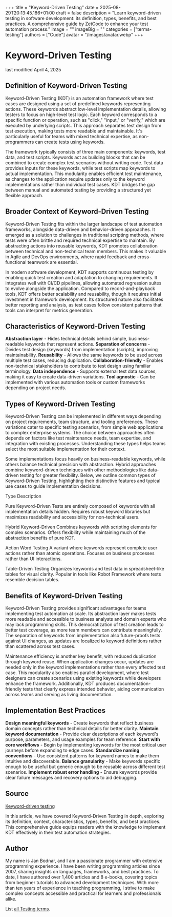 +++
title = "Keyword-Driven Testing"
date = 2025-08-29T20:13:45.186+01:00
draft = false
description = "Learn keyword-driven testing in software development: its definition, types, benefits, and best practices. A comprehensive guide by ZetCode to enhance your test automation process."
image = ""
imageBig = ""
categories = ["terms-testing"]
authors = ["Cude"]
avatar = "/images/avatar.webp"
+++

# Keyword-Driven Testing

last modified April 4, 2025

## Definition of Keyword-Driven Testing

Keyword-Driven Testing (KDT) is an automation framework where test cases are
designed using a set of predefined keywords representing actions. These keywords
abstract low-level implementation details, allowing testers to focus on
high-level test logic. Each keyword corresponds to a specific function or
operation, such as "click," "input," or "verify," which are executed by
underlying scripts. This approach separates test design from test execution,
making tests more readable and maintainable. It's particularly useful for teams
with mixed technical expertise, as non-programmers can create tests using
keywords.

The framework typically consists of three main components: keywords, test data,
and test scripts. Keywords act as building blocks that can be combined to create
complex test scenarios without writing code. Test data provides inputs for these
keywords, while test scripts map keywords to actual implementation. This
modularity enables efficient test maintenance, as changes to the application
require updates only to the keyword implementations rather than individual test
cases. KDT bridges the gap between manual and automated testing by providing a
structured yet flexible approach.

## Broader Context of Keyword-Driven Testing

Keyword-Driven Testing fits within the larger landscape of test automation
frameworks, alongside data-driven and behavior-driven approaches. It emerged as
a solution to challenges in traditional scripting methods, where tests were
often brittle and required technical expertise to maintain. By abstracting
actions into reusable keywords, KDT promotes collaboration between technical and
non-technical team members. This makes it valuable in Agile and DevOps
environments, where rapid feedback and cross-functional teamwork are essential.

In modern software development, KDT supports continuous testing by enabling
quick test creation and adaptation to changing requirements. It integrates well
with CI/CD pipelines, allowing automated regression suites to evolve alongside
the application. Compared to record-and-playback tools, KDT offers better
scalability and reusability, though it requires initial investment in framework
development. Its structured nature also facilitates better reporting and
analysis, as test cases follow consistent patterns that tools can interpret for
metrics generation.

## Characteristics of Keyword-Driven Testing

**Abstraction layer** - Hides technical details behind simple,
business-readable keywords that represent actions.
**Separation of concerns** - Divides test design (keywords) from
implementation (scripts), improving maintainability.
**Reusability** - Allows the same keywords to be used across
multiple test cases, reducing duplication.
**Collaboration-friendly** - Enables non-technical stakeholders
to contribute to test design using familiar terminology.
**Data independence** - Supports external test data sources,
making it easy to create data-driven variations.
**Tool agnostic** - Can be implemented with various automation
tools or custom frameworks depending on project needs.

## Types of Keyword-Driven Testing

Keyword-Driven Testing can be implemented in different ways depending on project
requirements, team structure, and tooling preferences. These variations cater to
specific testing scenarios, from simple web applications to complex enterprise
systems. The choice between approaches often depends on factors like test
maintenance needs, team expertise, and integration with existing processes.
Understanding these types helps teams select the most suitable implementation
for their context.

Some implementations focus heavily on business-readable keywords, while others
balance technical precision with abstraction. Hybrid approaches combine
keyword-driven techniques with other methodologies like data-driven testing for
greater flexibility. Below, we outline common types of Keyword-Driven Testing,
highlighting their distinctive features and typical use cases to guide
implementation decisions.

Type
Description

Pure Keyword-Driven
Tests are entirely composed of keywords with all implementation details
hidden. Requires robust keyword libraries but maximizes readability and
accessibility for non-technical users.

Hybrid Keyword-Driven
Combines keywords with scripting elements for complex scenarios. Offers
flexibility while maintaining much of the abstraction benefits of pure KDT.

Action Word Testing
A variant where keywords represent complete user actions rather than atomic
operations. Focuses on business processes rather than UI interactions.

Table-Driven Testing
Organizes keywords and test data in spreadsheet-like tables for visual
clarity. Popular in tools like Robot Framework where tests resemble
decision tables.

## Benefits of Keyword-Driven Testing

Keyword-Driven Testing provides significant advantages for teams implementing
test automation at scale. Its abstraction layer makes tests more readable and
accessible to business analysts and domain experts who may lack programming
skills. This democratization of test creation leads to better test coverage, as
more team members can contribute meaningfully. The separation of keywords from
implementation also future-proofs tests against UI changes, as updates are
localized to keyword definitions rather than scattered across test cases.

Maintenance efficiency is another key benefit, with reduced duplication through
keyword reuse. When application changes occur, updates are needed only in the
keyword implementations rather than every affected test case. This modularity
also enables parallel development, where test designers can create scenarios
using existing keywords while developers enhance the framework. Additionally, KDT
produces documentation-friendly tests that clearly express intended behavior,
aiding communication across teams and serving as living documentation.

## Implementation Best Practices

**Design meaningful keywords** - Create keywords that reflect
business domain concepts rather than technical details for better clarity.
**Maintain keyword documentation** - Provide clear descriptions
of each keyword's purpose, parameters, and usage examples for team reference.
**Start with core workflows** - Begin by implementing keywords
for the most critical user journeys before expanding to edge cases.
**Standardize naming conventions** - Use consistent patterns for
keyword names to make them intuitive and discoverable.
**Balance granularity** - Make keywords specific enough to be
useful but generic enough to be reusable across different test scenarios.
**Implement robust error handling** - Ensure keywords provide
clear failure messages and recovery options to aid debugging.

## Source

[Keyword-driven testing](https://en.wikipedia.org/wiki/Keyword-driven_testing)

In this article, we have covered Keyword-Driven Testing in depth, exploring its
definition, context, characteristics, types, benefits, and best practices. This
comprehensive guide equips readers with the knowledge to implement KDT
effectively in their test automation strategies.

## Author

My name is Jan Bodnar, and I am a passionate programmer with extensive
programming experience. I have been writing programming articles since 2007,
sharing insights on languages, frameworks, and best practices. To date, I have
authored over 1,400 articles and 8 e-books, covering topics from beginner
tutorials to advanced development techniques. With more than ten years of
experience in teaching programming, I strive to make complex concepts accessible
and practical for learners and professionals alike.

List [all Testing terms](/all/#terms-test).